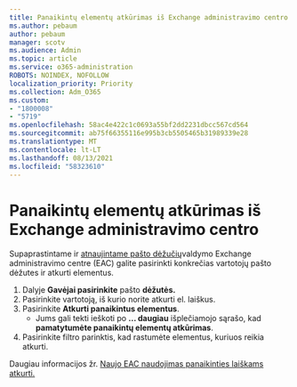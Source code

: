 ```yaml
---
title: Panaikintų elementų atkūrimas iš Exchange administravimo centro
ms.author: pebaum
author: pebaum
manager: scotv
ms.audience: Admin
ms.topic: article
ms.service: o365-administration
ROBOTS: NOINDEX, NOFOLLOW
localization_priority: Priority
ms.collection: Adm_O365
ms.custom:
- "1800008"
- "5719"
ms.openlocfilehash: 58ac4e422c1c0693a55bf2dd2231dbcc567cd564
ms.sourcegitcommit: ab75f66355116e995b3cb5505465b31989339e28
ms.translationtype: MT
ms.contentlocale: lt-LT
ms.lasthandoff: 08/13/2021
ms.locfileid: "58323610"
---
```

# <a name="recover-deleted-items-from-exchange-admin-center"></a>Panaikintų elementų atkūrimas iš Exchange administravimo centro

Supaprastintame ir [atnaujintame pašto dėžučių](https://admin.exchange.microsoft.com/#/mailboxes)valdymo Exchange administravimo centre (EAC) galite pasirinkti konkrečias vartotojų pašto dėžutes ir atkurti elementus.

1. Dalyje **Gavėjai pasirinkite** pašto **dėžutės.**
2. Pasirinkite vartotoją, iš kurio norite atkurti el. laiškus.
3. Pasirinkite **Atkurti panaikintus elementus**.
    - Jums gali tekti ieškoti po **... daugiau** išplečiamojo sąrašo, kad **pamatytumėte panaikintų elementų atkūrimas**.
4. Pasirinkite filtro parinktis, kad rastumėte elementus, kuriuos reikia atkurti.

Daugiau informacijos žr. [Naujo EAC naudojimas panaikinties laiškams atkurti.](https://docs.microsoft.com/exchange/recipients-in-exchange-online/manage-user-mailboxes/recover-deleted-messages#use-new-eac-for-recovering-deleted-messages)
